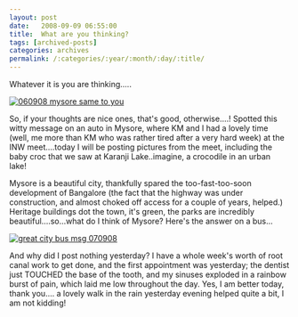 ```yaml
---
layout: post
date:	2008-09-09 06:55:00
title:  What are you thinking?
tags: [archived-posts]
categories: archives
permalink: /:categories/:year/:month/:day/:title/
---
```

Whatever it is you are thinking.....


<a href="http://s297.photobucket.com/albums/mm205/depontis/?action=view&current=IMG_6505.jpg" target="_blank"><img src="http://i297.photobucket.com/albums/mm205/depontis/IMG_6505.jpg" border="0" alt="060908 mysore same to you"></a>


So, if your thoughts are nice ones, that's good, otherwise....! Spotted this witty message on an auto in Mysore, where KM and I had a lovely time (well, me more than KM who was rather tired after a very hard week) at the INW meet....today I will be posting pictures from the meet, including the baby croc that we saw at Karanji Lake..imagine, a crocodile in an urban lake!

Mysore is a beautiful city, thankfully spared the too-fast-too-soon development of Bangalore (the fact that the highway was under construction, and almost choked off access for a couple of years, helped.) Heritage buildings dot the town, it's green, the parks are incredibly beautiful....so...what do I think of Mysore? Here's the answer on a bus...


<a href="http://s297.photobucket.com/albums/mm205/depontis/?action=view&current=IMG_6649.jpg" target="_blank"><img src="http://i297.photobucket.com/albums/mm205/depontis/IMG_6649.jpg" border="0" alt="great city bus msg 070908"></a>

And why did I post nothing yesterday? I have a whole week's worth of root canal work to get done, and the first appointment was yesterday; the dentist just TOUCHED the base of the tooth, and my sinuses exploded in a rainbow burst of pain, which laid me low throughout the day. Yes, I am better today, thank you.... a lovely walk in the rain yesterday evening helped quite a bit, I am not kidding!
